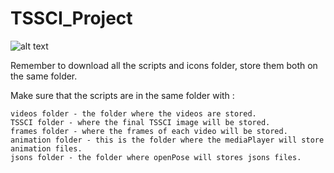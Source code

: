 # TSSCI_Project

![alt text]([http://url/to/img.png](https://drive.google.com/file/d/188FGbvkphvq9ZTNdUjYavWV3oa1M1BHB/view?usp=sharing))

Remember to download all the scripts and icons folder, store them both on the same folder.

Make sure that the scripts are in the same folder with :

	videos folder - the folder where the videos are stored.
	TSSCI folder - where the final TSSCI image will be stored.
	frames folder - where the frames of each video will be stored.
	animation folder - this is the folder where the mediaPlayer will store animation files.
	jsons folder - the folder where openPose will stores jsons files.
